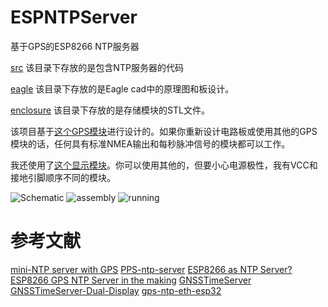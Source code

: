 # ESPNTPServer

基于GPS的ESP8266 NTP服务器


[src](src) 该目录下存放的是包含NTP服务器的代码

[eagle](eagle) 该目录下存放的是Eagle cad中的原理图和板设计。

[enclosure](enclosure) 该目录下存放的是存储模块的STL文件。



该项目基于[这个GPS模块](https://www.amazon.com/gp/product/B075DD5746/)进行设计的。如果你重新设计电路板或使用其他的GPS模块的话，任何具有标准NMEA输出和每秒脉冲信号的模块都可以工作。

我还使用了[这个显示模块](https://www.amazon.com/gp/product/B00O2KDQBE/)。你可以使用其他的，但要小心电源极性，我有VCC和接地引脚顺序不同的模块。

![Schematic](images/ESPNTPServer.png)
![assembly](images/open.png)
![running](images/closed.png)

# 参考文献
[mini-NTP server with GPS](https://www.elektormagazine.com/labs/mini-ntp-server-with-gps)
[PPS-ntp-server](https://github.com/DennisSc/PPS-ntp-server/tree/master)
[ESP8266 as NTP Server?](https://stackoverflow.com/questions/75749120/esp8266-as-ntp-server)
[ESP8266 GPS NTP Server in the making](https://esp8266hints.wordpress.com/2018/03/31/esp8266-gps-ntp-server-in-the-making/)
[GNSSTimeServer](https://github.com/Montecri/GNSSTimeServer)
[GNSSTimeServer-Dual-Display](https://github.com/Montecri/GNSSTimeServer/tree/Dual-Display)
[gps-ntp-eth-esp32](https://github.com/MuratovAS/gps-ntp-eth-esp32)
